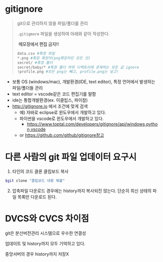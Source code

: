 # gitignore

> git으로 관리하지 않을 파일/폴더를 관리
>
> `.gitigmore` 파일을 생성하여 아래와 같이 작성한다.
>
> ​	**메모장에서 편집 금지!!**
>
> ``` bash
> data.csv #특정 파일
> *.png #특정 확장자(png확장자인 모든 것)
> secret/ #특정 폴더
> secret/baby/* #특정 폴더 하위 디렉토리에 존재하는 모든 값 ignore
> !profile.png #모든 png는 빼고, profile.png는 넣고!
> ```

* 보통 OS (windows/mac), 개발환경(IDE, text editor), 특정 언어에서 발생하는 파일/폴더들 관리
* text editor = vscode같은 코드 편집기를 말함
* ide는 통합개발환경(ex. 이클립스, 파이참)
* http://gitignore.io 에서 조건에 맞게 검색
  * 예) 자바로 eclipse로 윈도우에서 개발하고 있다.
  * 파이썬을 vscode로 윈도우에서 개발하고 있다.
    * https://www.toptal.com/developers/gitignore/api/windows,python,vscode
  * or https://github.com/github/gitignore참고

# 다른 사람의 git 파일 업데이터 요구시

1. 타인의 코드 클론 클립보드 복사

``` bash
$git clone "클립보드 내용 복붙"

```

2. 압축파일 다운로드 경우에는 history까지 복사되진 않는다. 단순히 최신 상태의 파일 목록만 다운로드 된다.



# DVCS와 CVCS 차이점

git은 분산버전관리 시스템으로 우수한 연결성

업데이트 및 history까지 모두 기억하고 있다.

중앙서버의 경우 history까지 저장X

